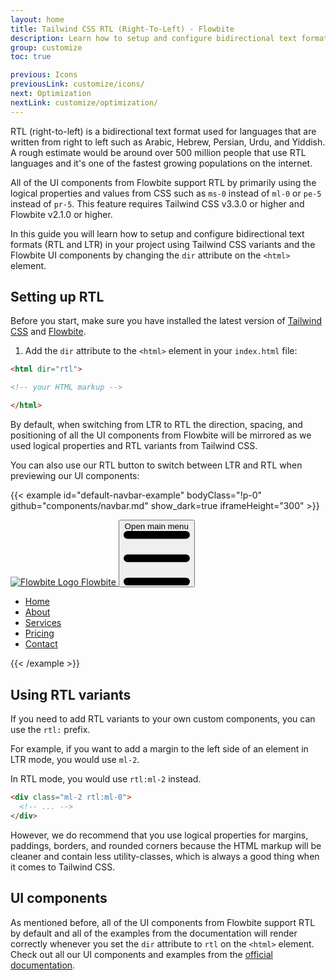 ```yaml
---
layout: home
title: Tailwind CSS RTL (Right-To-Left) - Flowbite
description: Learn how to setup and configure bidirectional text formats (RTL and LTR) in your project using native Tailwind CSS variants and the Flowbite UI components
group: customize
toc: true

previous: Icons
previousLink: customize/icons/
next: Optimization
nextLink: customize/optimization/
---
```


RTL (right-to-left) is a bidirectional text format used for languages that are written from right to left such as Arabic, Hebrew, Persian, Urdu, and Yiddish. A rough estimate would be around over 500 million people that use RTL languages and it's one of the fastest growing populations on the internet.

All of the UI components from Flowbite support RTL by primarily using the logical properties and values from CSS such as `ms-0` instead of `ml-0` or `pe-5` instead of `pr-5`. This feature requires Tailwind CSS v3.3.0 or higher and Flowbite v2.1.0 or higher.

In this guide you will learn how to setup and configure bidirectional text formats (RTL and LTR) in your project using Tailwind CSS variants and the Flowbite UI components by changing the `dir` attribute on the `<html>` element.

## Setting up RTL

Before you start, make sure you have installed the latest version of [Tailwind CSS](https://tailwindcss.com/docs/installation) and [Flowbite](https://flowbite.com/docs/getting-started/quickstart/).

1. Add the `dir` attribute to the `<html>` element in your `index.html` file:

```html
<html dir="rtl">

<!-- your HTML markup -->

</html>
```

By default, when switching from LTR to RTL the direction, spacing, and positioning of all the UI components from Flowbite will be mirrored as we used logical properties and RTL variants from Tailwind CSS.

You can also use our RTL button to switch between LTR and RTL when previewing our UI components:

{{< example id="default-navbar-example" bodyClass="!p-0" github="components/navbar.md" show_dark=true iframeHeight="300" >}}

<nav class="bg-white border-gray-200 dark:bg-gray-900">
  <div class="max-w-screen-xl flex flex-wrap items-center justify-between mx-auto p-4">
    <a href="{{< param homepage >}}/" class="flex items-center space-x-3 rtl:space-x-reverse">
        <img src="https://flowbite.com/docs/images/logo.svg" class="h-8" alt="Flowbite Logo" />
        <span class="self-center text-2xl font-semibold whitespace-nowrap dark:text-white">Flowbite</span>
    </a>
    <button data-collapse-toggle="navbar-default" type="button" class="inline-flex items-center p-2 w-10 h-10 justify-center text-sm text-gray-500 rounded-lg md:hidden hover:bg-gray-100 focus:outline-none focus:ring-2 focus:ring-gray-200 dark:text-gray-400 dark:hover:bg-gray-700 dark:focus:ring-gray-600" aria-controls="navbar-default" aria-expanded="false">
        <span class="sr-only">Open main menu</span>
        <svg class="w-5 h-5" aria-hidden="true" xmlns="http://www.w3.org/2000/svg" fill="none" viewBox="0 0 17 14">
            <path stroke="currentColor" stroke-linecap="round" stroke-linejoin="round" stroke-width="2" d="M1 1h15M1 7h15M1 13h15"/>
        </svg>
    </button>
    <div class="hidden w-full md:block md:w-auto" id="navbar-default">
      <ul class="font-medium flex flex-col p-4 md:p-0 mt-4 border border-gray-100 rounded-lg bg-gray-50 md:flex-row md:space-x-8 rtl:space-x-reverse md:mt-0 md:border-0 md:bg-white dark:bg-gray-800 md:dark:bg-gray-900 dark:border-gray-700">
        <li>
          <a href="#" class="block py-2 px-3 text-white bg-blue-700 rounded md:bg-transparent md:text-blue-700 md:p-0 dark:text-white md:dark:text-blue-500" aria-current="page">Home</a>
        </li>
        <li>
          <a href="#" class="block py-2 px-3 text-gray-900 rounded hover:bg-gray-100 md:hover:bg-transparent md:border-0 md:hover:text-blue-700 md:p-0 dark:text-white md:dark:hover:text-blue-500 dark:hover:bg-gray-700 dark:hover:text-white md:dark:hover:bg-transparent">About</a>
        </li>
        <li>
          <a href="#" class="block py-2 px-3 text-gray-900 rounded hover:bg-gray-100 md:hover:bg-transparent md:border-0 md:hover:text-blue-700 md:p-0 dark:text-white md:dark:hover:text-blue-500 dark:hover:bg-gray-700 dark:hover:text-white md:dark:hover:bg-transparent">Services</a>
        </li>
        <li>
          <a href="#" class="block py-2 px-3 text-gray-900 rounded hover:bg-gray-100 md:hover:bg-transparent md:border-0 md:hover:text-blue-700 md:p-0 dark:text-white md:dark:hover:text-blue-500 dark:hover:bg-gray-700 dark:hover:text-white md:dark:hover:bg-transparent">Pricing</a>
        </li>
        <li>
          <a href="#" class="block py-2 px-3 text-gray-900 rounded hover:bg-gray-100 md:hover:bg-transparent md:border-0 md:hover:text-blue-700 md:p-0 dark:text-white md:dark:hover:text-blue-500 dark:hover:bg-gray-700 dark:hover:text-white md:dark:hover:bg-transparent">Contact</a>
        </li>
      </ul>
    </div>
  </div>
</nav>
{{< /example >}}

## Using RTL variants

If you need to add RTL variants to your own custom components, you can use the `rtl:` prefix.

For example, if you want to add a margin to the left side of an element in LTR mode, you would use `ml-2`. 

In RTL mode, you would use `rtl:ml-2` instead.

```html
<div class="ml-2 rtl:ml-0">
  <!-- ... -->
</div>
```

However, we do recommend that you use logical properties for margins, paddings, borders, and rounded corners because the HTML markup will be cleaner and contain less utility-classes, which is always a good thing when it comes to Tailwind CSS.

## UI components

As mentioned before, all of the UI components from Flowbite support RTL by default and all of the examples from the documentation will render correctly whenever you set the `dir` attribute to `rtl` on the `<html>` element. Check out all our UI components and examples from the [official documentation](https://flowbite.com/docs/getting-started/introduction/).